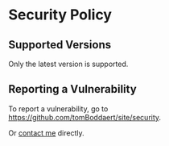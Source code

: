 # Security Policy

## Supported Versions

Only the latest version is supported.

## Reporting a Vulnerability

To report a vulnerability, go to https://github.com/tomBoddaert/site/security.

Or [contact me](https://tomboddaert.com/contact) directly.
